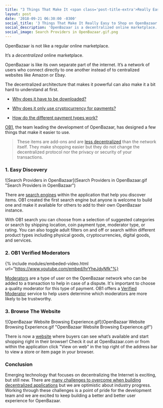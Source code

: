```yaml
---
title: "3 Things That Make It <span class='post-title-extra'>Really Easy to Shop</span> on OpenBazaar"
layout: post
date: '2018-09-21 06:30:00 -0300'
social_title: '3 Things That Make It Really Easy to Shop on OpenBazaar'
social_description: 'OpenBazaar is a decentralized online marketplace. OB1, the team leading the development, has designed a few things that make it easier to use.'
social_image: Search Providers in OpenBazaar.gif.png
---
```


OpenBazaar is not like a regular online marketplace.

It’s a _decentralized_ online marketplace.

OpenBazaar is like its own separate part of the internet. It’s a network of users who connect directly to one another instead of to centralized websites like Amazon or Ebay. 

The decentralized architecture that makes it powerful can also make it a bit hard to understand at first. 

- [Why does it have to be downloaded?](https://openbazaar.org/blog/why-do-i-have-to-download-openbazaar/) 

- [Why does it only use cryptocurrency for payments?](https://openbazaar.zendesk.com/hc/en-us/articles/207678086) 

- [How do the different payment types work?](https://openbazaar.zendesk.com/hc/en-us/articles/360000303371-What-are-the-different-payment-types-in-OpenBazaar-)

[OB1](https://ob1.io), the team leading the development of OpenBazaar, has designed a few things that make it easier to use.

> These items are add-ons and are [less decentralized](https://openbazaar.org/blog/the-beginners-guide-to-decentralization/) than the network itself. They make shopping easier but they do not change the decentralized protocol nor the privacy or security of your transactions.

### 1. Easy Discovery

![Search Providers in OpenBazaar](Search Providers in OpenBazaar.gif "Search Providers in OpenBazaar")

There are [search engines](https://openbazaar.org/blog/decentralized-search-and-content-discovery-on-openbazaar/) within the application that help you discover items. OB1 created the first search engine but anyone is welcome to build one and make it available for others to add to their own OpenBazaar instance.

With OB1 search you can choose from a selection of suggested categories or search by shipping location, coin payment type, moderator type, or rating. You can also toggle adult filters on and off or search within different product types including physical goods, cryptocurrencies, digital goods, and services. 

### 2. OB1 Verified Moderators

{% include modules/embeded-video.html url="https://www.youtube.com/embed/hrYheJdyNfk"%} 

[Moderators](https://openbazaar.zendesk.com/hc/en-us/articles/207548366-What-are-moderated-payments-) are a type of user on the OpenBazaar network who can be added to a transaction to help in case of a dispute. It's important to choose a quality moderator for this type of payment. OB1 offers a [Verified Moderator](https://ob1.io/verified-moderators.html) service to help users determine which moderators are more likely to be trustworthy. 

### 3. Browse The Website

![OpenBazaar Website Browsing Experience.gif](OpenBazaar Website Browsing Experience.gif "OpenBazaar Website Browsing Experience.gif")

There is now a [website](https://openbazaar.com/) where buyers can see what’s available and start shopping right in their browser! Check it out at OpenBazaar.com or from within the application click "View on web" in the top right of the address bar to view a store or item page in your browser.

### Conclusion

Emerging technology that focuses on decentralizing the Internet is exciting, but still new. There are [many challenges to overcome when building decentralized applications](https://openbazaar.org/blog/how-decentralized-application-development-nearly-destroyed-my-world/) but we are optimistic about industry progress. Working through these challenges is a point of pride for the development team and we are excited to keep building a better and better user experience for OpenBazaar.




